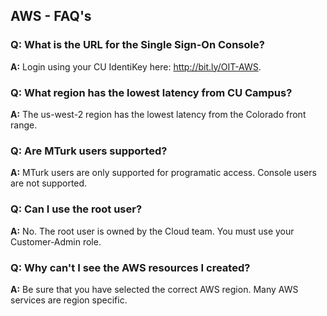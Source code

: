 ## AWS - FAQ's

### **Q:** What is the URL for the Single Sign-On Console?
**A:** Login using your CU IdentiKey here: http://bit.ly/OIT-AWS.

### **Q:** What region has the lowest latency from CU Campus?
**A:** The us-west-2 region has the lowest latency from the Colorado front range.

### **Q:** Are MTurk users supported?
**A:** MTurk users are only supported for programatic access.  Console users are not supported.

### **Q:** Can I use the root user?
**A:** No.  The root user is owned by the Cloud team.  You must use your Customer-Admin role.

### **Q:** Why can't I see the AWS resources I created?
**A:** Be sure that you have selected the correct AWS region.  Many AWS services are region specific.

